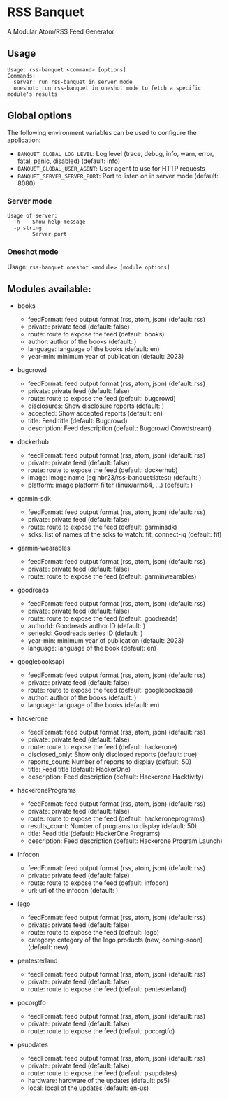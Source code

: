 # RSS Banquet

A Modular Atom/RSS Feed Generator

## Usage

```
Usage: rss-banquet <command> [options]
Commands:
  server: run rss-banquet in server mode
  oneshot: run rss-banquet in oneshot mode to fetch a specific module's results
```

## Global options

The following environment variables can be used to configure the application:

-  `BANQUET_GLOBAL_LOG_LEVEL`: Log level (trace, debug, info, warn, error, fatal, panic, disabled) (default: info)
-  `BANQUET_GLOBAL_USER_AGENT`: User agent to use for HTTP requests
-  `BANQUET_SERVER_SERVER_PORT`: Port to listen on in server mode (default: 8080)


### Server mode

```
Usage of server:
  -h	Show help message
  -p string
    	Server port
```

### Oneshot mode

Usage: `rss-banquet oneshot <module> [module options]`


## Modules available:

  - books
	 - feedFormat: feed output format (rss, atom, json) (default: rss)
	 - private: private feed (default: false)
	 - route: route to expose the feed (default: books)
	 - author: author of the books (default: )
	 - language: language of the books (default: en)
	 - year-min: minimum year of publication (default: 2023)

  - bugcrowd
	 - feedFormat: feed output format (rss, atom, json) (default: rss)
	 - private: private feed (default: false)
	 - route: route to expose the feed (default: bugcrowd)
	 - disclosures: Show disclosure reports (default: )
	 - accepted: Show accepted reports (default: en)
	 - title: Feed title (default: Bugcrowd)
	 - description: Feed description (default: Bugcrowd Crowdstream)

  - dockerhub
	 - feedFormat: feed output format (rss, atom, json) (default: rss)
	 - private: private feed (default: false)
	 - route: route to expose the feed (default: dockerhub)
	 - image: image name (eg nbr23/rss-banquet:latest) (default: )
	 - platform: image platform filter (linux/arm64, ...) (default: )

  - garmin-sdk
	 - feedFormat: feed output format (rss, atom, json) (default: rss)
	 - private: private feed (default: false)
	 - route: route to expose the feed (default: garminsdk)
	 - sdks: list of names of the sdks to watch: fit, connect-iq (default: fit)

  - garmin-wearables
	 - feedFormat: feed output format (rss, atom, json) (default: rss)
	 - private: private feed (default: false)
	 - route: route to expose the feed (default: garminwearables)

  - goodreads
	 - feedFormat: feed output format (rss, atom, json) (default: rss)
	 - private: private feed (default: false)
	 - route: route to expose the feed (default: goodreads)
	 - authorId: Goodreads author ID (default: )
	 - seriesId: Goodreads series ID (default: )
	 - year-min: minimum year of publication (default: 2023)
	 - language: language of the book (default: en)

  - googlebooksapi
	 - feedFormat: feed output format (rss, atom, json) (default: rss)
	 - private: private feed (default: false)
	 - route: route to expose the feed (default: googlebooksapi)
	 - author: author of the books (default: )
	 - language: language of the books (default: en)

  - hackerone
	 - feedFormat: feed output format (rss, atom, json) (default: rss)
	 - private: private feed (default: false)
	 - route: route to expose the feed (default: hackerone)
	 - disclosed_only: Show only disclosed reports (default: true)
	 - reports_count: Number of reports to display (default: 50)
	 - title: Feed title (default: HackerOne)
	 - description: Feed description (default: Hackerone Hacktivity)

  - hackeronePrograms
	 - feedFormat: feed output format (rss, atom, json) (default: rss)
	 - private: private feed (default: false)
	 - route: route to expose the feed (default: hackeroneprograms)
	 - results_count: Number of programs to display (default: 50)
	 - title: Feed title (default: HackerOne Programs)
	 - description: Feed description (default: Hackerone Program Launch)

  - infocon
	 - feedFormat: feed output format (rss, atom, json) (default: rss)
	 - private: private feed (default: false)
	 - route: route to expose the feed (default: infocon)
	 - url: url of the infocon (default: )

  - lego
	 - feedFormat: feed output format (rss, atom, json) (default: rss)
	 - private: private feed (default: false)
	 - route: route to expose the feed (default: lego)
	 - category: category of the lego products (new, coming-soon) (default: new)

  - pentesterland
	 - feedFormat: feed output format (rss, atom, json) (default: rss)
	 - private: private feed (default: false)
	 - route: route to expose the feed (default: pentesterland)

  - pocorgtfo
	 - feedFormat: feed output format (rss, atom, json) (default: rss)
	 - private: private feed (default: false)
	 - route: route to expose the feed (default: pocorgtfo)

  - psupdates
	 - feedFormat: feed output format (rss, atom, json) (default: rss)
	 - private: private feed (default: false)
	 - route: route to expose the feed (default: psupdates)
	 - hardware: hardware of the updates (default: ps5)
	 - local: local of the updates (default: en-us)

